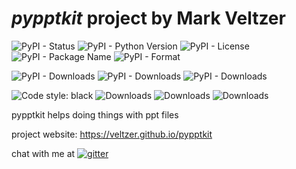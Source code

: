 
# *pypptkit* project by Mark Veltzer

![PyPI - Status](https://img.shields.io/pypi/status/pypptkit)
![PyPI - Python Version](https://img.shields.io/pypi/pyversions/pypptkit)
![PyPI - License](https://img.shields.io/pypi/l/pypptkit)
![PyPI - Package Name](https://img.shields.io/pypi/v/pypptkit)
![PyPI - Format](https://img.shields.io/pypi/format/pypptkit)

![PyPI - Downloads](https://img.shields.io/pypi/dd/pypptkit)
![PyPI - Downloads](https://img.shields.io/pypi/dw/pypptkit)
![PyPI - Downloads](https://img.shields.io/pypi/dm/pypptkit)

![Code style: black](https://img.shields.io/badge/code%20style-black-000000.svg)
![Downloads](https://pepy.tech/badge/pypptkit)
![Downloads](https://pepy.tech/badge/pypptkit/month)
![Downloads](https://pepy.tech/badge/pypptkit/week)



pypptkit helps doing things with ppt files

project website: <https://veltzer.github.io/pypptkit>

chat with me at [![gitter](https://badges.gitter.im/Join%20Chat.svg)](https://gitter.im/veltzer/mark.veltzer)


